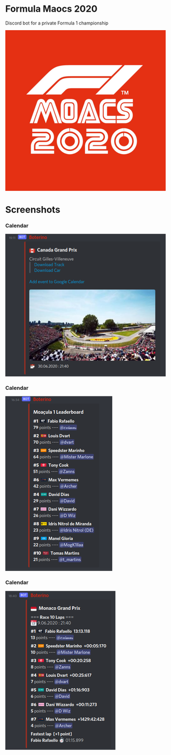 # Formula Maocs 2020
Discord bot for a private Formula 1 championship


![fmoacs](formula_moacs.jpg)

# Screenshots

### Calendar
![cal](screenshots/calendar.png)

### Calendar
![standings](screenshots/leaderboard.png)

### Calendar
![race](screenshots/race.png)

